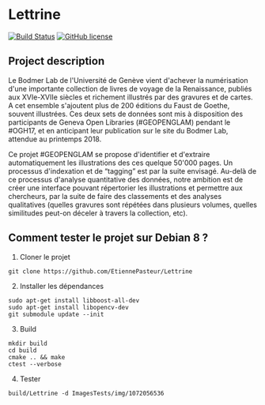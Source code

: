 # Lettrine
[![Build Status](https://travis-ci.org/EtiennePasteur/Lettrine.svg?branch=master)](https://travis-ci.org/EtiennePasteur/Lettrine) [![GitHub license](https://img.shields.io/badge/license-MIT-lightgrey.svg)](https://raw.githubusercontent.com/EtiennePasteur/Lettrine/master/LICENSE)
## Project description
Le Bodmer Lab de l'Université de Genève vient d'achever la numérisation d'une importante collection de livres de voyage de la Renaissance, publiés aux XVIe-XVIIe siècles et richement illustrés par des gravures et de cartes. A cet ensemble s'ajoutent plus de 200 éditions du Faust de Goethe, souvent illustrées. Ces deux sets de données sont mis à disposition des participants de Geneva Open Libraries (#GEOPENGLAM) pendant le #OGH17, et en anticipant leur publication sur le site du Bodmer Lab, attendue au printemps 2018.

Ce projet #GEOPENGLAM se propose d'identifier et d'extraire automatiquement les illustrations des ces quelque 50'000 pages. Un processus d'indexation et de “tagging” est par la suite envisagé. Au-delà de ce processus d'analyse quantitative des données, notre ambition est de créer une interface pouvant répertorier les illustrations et permettre aux chercheurs, par la suite de faire des classements et des analyses qualitatives (quelles gravures sont répétées dans plusieurs volumes, quelles similitudes peut-on déceler à travers la collection, etc).

## Comment tester le projet sur Debian 8 ?
1. Cloner le projet
```
git clone https://github.com/EtiennePasteur/Lettrine
```
2. Installer les dépendances
```
sudo apt-get install libboost-all-dev
sudo apt-get install libopencv-dev
git submodule update --init
```
3. Build
```
mkdir build
cd build
cmake .. && make
ctest --verbose
```
4. Tester
```
build/Lettrine -d ImagesTests/img/1072056536
```


